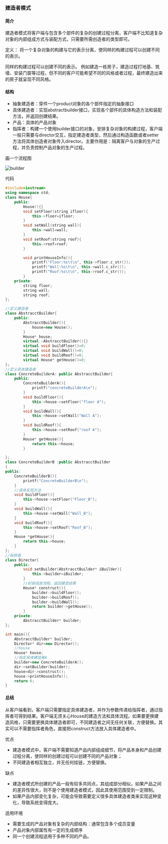 ### 建造者模式

#### 简介

建造者模式将客户端与包含多个部件的复杂的创建过程分离，客户端不比知道复杂对象的内部组成方式与装配方式，只需要所需创造者的类型即可。

定义： 将一个复杂对象的构建与它的表示分离，使同样的构建过程可以创建不同的表示。

同样的构建过程可以创建不同的表示。  例如建造一栋房子，建造过程打地基、筑墙、安装门窗等过程，但不同的客户可能希望不同的风格或者过程，最终建造出来的房子就呈现不同风格。

#### 结构

* 抽象建造者：穿件一个product对象的各个部件指定的抽象接口
* 具体建造者：实现abstractbuilder接口，实现各个部件的具体构造方法和装配方法，并返回创建结果。
* 产品：具体的产品对象
* 指挥者：构建一个使用builder接口的对象，安排复杂对象的构建过程，客户端一般只需要与director交互，指定建造者类型，然后通过构造函数或者setter方法将具体创造者对象传入director。主要作用是：隔离客户与对象的生产过程，并负责控制产品对象的生产过程。

画一个流程图



![builder](D:\c++file\C-note\基础学习\设计模式\builder.png)

代码

```c++
#include<iostream>
using namespace std;
class House{
    public: 
        House(){}
        void setFloor(string ifloor){
            this->floor=ifloor;
        }
        void setWall(string wall){
            this->wall=wall;
        }
        void setRoof(string roof){
            this->roof=roof;
        }

        void printHouseInfo(){
            printf("Floor:%s\t\n", this->floor.c_str());
		    printf("Wall:%s\t\n", this->wall.c_str());
		    printf("Roof:%s\t\n", this->roof.c_str());
        }
    private:
        string floor;
        string wall;
        string roof;
};

//定义建造者
class AbstracctBuilder{
    public:
        AbstracctBuilder(){
            house=new House();
        }
        House* house;
        virtual ~AbstracctBuilder(){}
        virtual void buildFloor()=0;
        virtual void buildWall()=0;
        virtual void buildRoof()=0;
        virtual House* getHouse()=0;
};
//定义具体建造者
class ConcreteBuilderA: public AbstracctBuilder{
    public:
        ConcreteBuilderA(){
            printf("concreteBuilderA\n");
        }
        void buildFloor(){
            this->house->setFloor("floor A");
        }
        void buildWall(){
            this->house->setWall("Wall A");
        }
        void buildRoof(){
            this->house->setRoof("roof A");
        }
        House* getHouse(){
            return this->house;
        }

};
class ConcreteBuilderB :public AbstracctBuilder
{
public:
	ConcreteBuilderB(){
		printf("ConcreteBuilderB\n");
	}
	//具体实现方法
	void buildFloor(){
		this->house->setFloor("Floor_B");
	}
	void buildWall(){
		this->house->setWall("Wall_B");
	}
	void buildRoof(){
		this->house->setRoof("Roof_B");
	}
	House *getHouse(){
		return this->house;
	}
};
//指挥者
class Director{
    public:
        void setBuilder(AbstracctBuilder* iBuilder){
            this->builder=iBuilder;
        }
        //封装组装流程。返回建造结果
        House* construct(){
            builder->buildFloor();
            builder->buildRoof();
            builder->buildWall();
            return builder->getHouse();
        }
    private:
        AbstracctBuilder* builder;
};

int main(){
    AbstracctBuilder* builder;
    Director* dir=new Director();
    //house
    House* house;
    //指定具体建造者A
    builder=new ConcreteBuilderA();
    dir->setBuilder(builder);
    house=dir->construct();
    house->printHouseInfo();
    return 0;
}
```

#### 总结

从客户端看到，客户端只需要指定具体建造者，并作为参数传递给指挥者，通过指挥者可得到结果。客户端无须关心House的建造方法和具体流程。如果要更换建造风格，只需要更换具体建造者即可，不同建造者之间无任何关联，方便替换。其实可以不需要指挥者角色，直接把construct方法放入具体建造者中。

优点

* 建造者模式中，客户端不需要知道产品内部组成细节，将产品本身和产品创建过程分离，使同样的创建过程可以创建不同的产品对象；
* 不同建造者相互独立，并无任何挂链，方便替换。

缺点

* 建造者模式所创建的产品一般有较多共同点，其组成部分相似，如果产品之间的差异性很大，则不是个使用建造者模式，因此其使用范围受到一定限制。
* 如果产品内部变化复杂，可能会导致需要定义很多具体建造者类来实现这种变化，导致系统变得庞大。

适用环境

* 需要生成的产品对象有复杂的内部结构：通常包含多个成员变量
* 产品对象内部属性有一定的生成顺序
* 同一个创建流程适用于多种不同的产品。